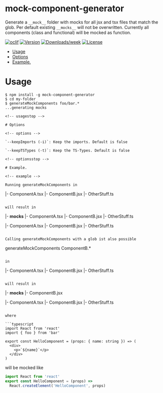 # mock-component-generator

Generate a `__mock__` folder with mocks for all jsx and tsx files that match the glob.
Per default existing `__mocks__` will not be overwritten.
Currently all components (class and functional) will be mocked as function.

[![oclif](https://img.shields.io/badge/cli-oclif-brightgreen.svg)](https://oclif.io)
[![Version](https://img.shields.io/npm/v/mock-component-generator.svg)](https://www.npmjs.com/package/mock-component-generator)
[![Downloads/week](https://img.shields.io/npm/dw/mock-component-generator.svg)](https://www.npmjs.com/package/mock-component-generator)
[![License](https://img.shields.io/npm/l/mock-component-generator.svg)](https://github.com/0akl3y/mock-component-generatorr/blob/master/package.json)

<!-- toc -->

- [Usage](#usage)
- [Options](#options)
- [Example.](#example)
<!-- tocstop -->

# Usage

<!-- usage -->

```sh-session
$ npm install -g mock-component-generator
$ cd my-folder
$ generateMockComponents foo/bar.*
...generating mocks

<!-- usagestop -->

# Options

<!-- options -->

`--keepImports (-i)`: Keep the imports. Default is false

`--keepTSTypes (-t)`: Keep the TS-Types. Default is false

<!-- optionsstop -->

# Example.

<!-- example -->

Running generateMockComponents in

```

|- ComponentA.tsx
|- ComponentB.jsx
|- OtherStuff.ts

```

will result in

```

|- **mocks**
|- ComponentA.tsx
|- ComponentB.jsx
|- OtherStuff.ts

|- ComponentA.tsx
|- ComponentB.jsx
|- OtherStuff.ts

```

Calling generateMockComponents with a glob ist also possible

```

generateMockComponents ComponentB.\*

```

in

```

|- ComponentA.tsx
|- ComponentB.jsx
|- OtherStuff.ts

```

will result in

```

|- **mocks**
|- ComponentB.jsx

|- ComponentA.tsx
|- ComponentB.jsx
|- OtherStuff.ts

````

where

```typescript
import React from 'react'
import { foo } from 'bar'

export const HelloComponent = (props: { name: string }) => (
  <div>
    <p>`${name}`</p>
  </div>
)
````

will be mocked like

```typescript
import React from 'react'
export const HelloComponent = (props) =>
  React.createElement('HelloComponent', props)
```

<!-- examplestop -->
